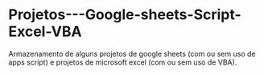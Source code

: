 # Projetos---Google-sheets-Script-Excel-VBA
Armazenamento de alguns projetos de google sheets (com ou sem uso de apps script) e projetos de microsoft excel (com ou sem uso de VBA).
